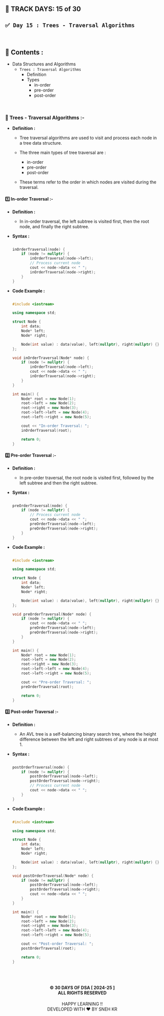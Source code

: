 ## 📅 TRACK DAYS: 15 of 30

## `✅ Day 15 : Trees - Traversal Algorithms`

</br>

## 📑 Contents :

- Data Structures and Algorithms
  - `Trees : Traversal Algorithms`
    - Definition
    - Types
      - in-order
      - pre-order
      - post-order

</br>

### 🌳 Trees - Traversal Algorithms :-

- **Definition :**

  - Tree traversal algorithms are used to visit and process each node in a tree data structure.

  - The three main types of tree traversal are :

    - in-order
    - pre-order
    - post-order

  - These terms refer to the order in which nodes are visited during the traversal.

#### 1️⃣ In-order Traversal :-

- **Definition :**

  - In in-order traversal, the left subtree is visited first, then the root node, and finally the right subtree.

- **Syntax :**

  ```cpp

  inOrderTraversal(node) {
      if (node != nullptr) {
          inOrderTraversal(node->left);
          // Process current node
          cout << node->data << " ";
          inOrderTraversal(node->right);
      }
  }

  ```

- **Code Example :**

  ```cpp

  #include <iostream>

  using namespace std;

  struct Node {
      int data;
      Node* left;
      Node* right;

      Node(int value) : data(value), left(nullptr), right(nullptr) {}
  };

  void inOrderTraversal(Node* node) {
      if (node != nullptr) {
          inOrderTraversal(node->left);
          cout << node->data << " ";
          inOrderTraversal(node->right);
      }
  }

  int main() {
      Node* root = new Node(1);
      root->left = new Node(2);
      root->right = new Node(3);
      root->left->left = new Node(4);
      root->left->right = new Node(5);

      cout << "In-order Traversal: ";
      inOrderTraversal(root);

      return 0;
  }

  ```

#### 2️⃣ Pre-order Traversal :-

- **Definition :**

  - In pre-order traversal, the root node is visited first, followed by the left subtree and then the right subtree.

- **Syntax :**

  ```cpp

  preOrderTraversal(node) {
      if (node != nullptr) {
          // Process current node
          cout << node->data << " ";
          preOrderTraversal(node->left);
          preOrderTraversal(node->right);
      }
  }


  ```

- **Code Example :**

  ```cpp

  #include <iostream>

  using namespace std;

  struct Node {
      int data;
      Node* left;
      Node* right;

      Node(int value) : data(value), left(nullptr), right(nullptr) {}
  };

  void preOrderTraversal(Node* node) {
      if (node != nullptr) {
          cout << node->data << " ";
          preOrderTraversal(node->left);
          preOrderTraversal(node->right);
      }
  }

  int main() {
      Node* root = new Node(1);
      root->left = new Node(2);
      root->right = new Node(3);
      root->left->left = new Node(4);
      root->left->right = new Node(5);

      cout << "Pre-order Traversal: ";
      preOrderTraversal(root);

      return 0;
  }

  ```

#### 3️⃣ Post-order Traversal :-

- **Definition :**

  - An AVL tree is a self-balancing binary search tree, where the height difference between the left and right subtrees of any node is at most 1.

- **Syntax :**

  ```cpp

  postOrderTraversal(node) {
      if (node != nullptr) {
          postOrderTraversal(node->left);
          postOrderTraversal(node->right);
          // Process current node
          cout << node->data << " ";
      }
  }

  ```

- **Code Example :**

  ```cpp

  #include <iostream>

  using namespace std;

  struct Node {
      int data;
      Node* left;
      Node* right;

      Node(int value) : data(value), left(nullptr), right(nullptr) {}
  };

  void postOrderTraversal(Node* node) {
      if (node != nullptr) {
          postOrderTraversal(node->left);
          postOrderTraversal(node->right);
          cout << node->data << " ";
      }
  }

  int main() {
      Node* root = new Node(1);
      root->left = new Node(2);
      root->right = new Node(3);
      root->left->left = new Node(4);
      root->left->right = new Node(5);

      cout << "Post-order Traversal: ";
      postOrderTraversal(root);

      return 0;
  }

  ```

</br></br>

<h4 align="center">
  © 30 DAYS OF DSA [ 2024-25 ] </br>
  ALL RIGHTS RESERVED
</h4>

<p align="center">
  HAPPY LEARNING !!</br>
  DEVELOPED WITH ❤️ BY SNEH KR 
</p>

